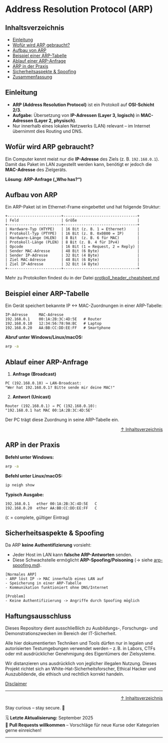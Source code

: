# Address Resolution Protocol (ARP)

## Inhaltsverzeichnis
- [Einleitung](#einleitung)
- [Wofür wird ARP gebraucht?](#wofür-wird-arp-gebraucht)
- [Aufbau von ARP](#aufbau-von-arp)
- [Beispiel einer ARP-Tabelle](#beispiel-einer-arp-tabelle)
- [Ablauf einer ARP-Anfrage](#ablauf-einer-arp-anfrage)
- [ARP in der Praxis](#arp-in-der-praxis)
- [Sicherheitsaspekte & Spoofing](#sicherheitsaspekte--spoofing)
- [Zusammenfassung](#zusammenfassung)



## Einleitung

- **ARP (Address Resolution Protocol)** ist ein Protokoll auf **OSI-Schicht 2/3**.  
- **Aufgabe:** Übersetzung von **IP-Adressen (Layer 3, logisch)** in **MAC-Adressen (Layer 2, physisch)**.  
- Nur innerhalb eines lokalen Netzwerks (LAN) relevant – im Internet übernimmt dies Routing und DNS.  



## Wofür wird ARP gebraucht?

Ein Computer kennt meist nur die **IP-Adresse** des Ziels (z. B. `192.168.0.1`).  
Damit das Paket im LAN zugestellt werden kann, benötigt er jedoch die **MAC-Adresse** des Zielgeräts.  

**Lösung:** **ARP-Anfrage („Who has?“)**  



## Aufbau von ARP

Ein ARP-Paket ist im Ethernet-Frame eingebettet und hat folgende Struktur:  

```text
+------------------------+---------------------------------+
| Feld                   | Größe                           |
+------------------------+---------------------------------+
| Hardware-Typ (HTYPE)   | 16 Bit (z. B. 1 = Ethernet)     |
| Protokoll-Typ (PTYPE)  | 16 Bit (z. B. 0x0800 = IP)      |
| Hardware-Länge (HLEN)  | 8 Bit  (z. B. 6 für MAC)        |
| Protokoll-Länge (PLEN) | 8 Bit (z. B. 4 für IPv4)        |
| Opcode                 | 16 Bit (1 = Request, 2 = Reply) |
| Sender MAC-Adresse     | 48 Bit (6 Byte)                 |
| Sender IP-Adresse      | 32 Bit (4 Byte)                 |
| Ziel MAC-Adresse       | 48 Bit (6 Byte)                 |
| Ziel IP-Adresse        | 32 Bit (4 Byte)                 |
+------------------------+---------------------------------+
```

Mehr zu Protokollen findest du in der Datei [protkoll_header_cheatsheet.md](/02-network-security/protokoll_header_cheatsheet.md)

## Beispiel einer ARP-Tabelle

Ein Gerät speichert bekannte IP <-> MAC-Zuordnungen in einer ARP-Tabelle:

```text
IP-Adresse     MAC-Adresse
192.168.0.1    00:1A:2B:3C:4D:5E   # Router
192.168.0.10   12:34:56:78:9A:BC   # Laptop
192.168.0.20   AA:BB:CC:DD:EE:FF   # Smartphone
```

**Abruf unter Windows/Linux/macOS:**
```bash
arp -a
```

## Ablauf einer ARP-Anfrage
1. **Anfrage (Broadcast)**
```text
PC (192.168.0.10) → LAN-Broadcast:
"Wer hat 192.168.0.1? Bitte sende mir deine MAC!"
```

2. **Antwort (Unicast)**
```text
Router (192.168.0.1) → PC (192.168.0.10):
"192.168.0.1 hat MAC 00:1A:2B:3C:4D:5E"
```
Der PC trägt diese Zuordnung in seine ARP-Tabelle ein.

<div align=right>

[↑ Inhaltsverzeichnis](#inhaltsverzeichnis)

</div>

## ARP in der Praxis

**Befehl unter Windows:**
```bash
arp -a
```

**Befehl unter Linux/macOS:**
```bash
ip neigh show
```

**Typisch Ausgabe:**
```text
192.168.0.1   ether 00:1A:2B:3C:4D:5E   C
192.168.0.20  ether AA:BB:CC:DD:EE:FF   C
```

(`C` = complete, gültiger Eintrag)


## Sicherheitsaspekte & Spoofing

Da ARP **keine Authentifizierung** vorsieht:
- Jeder Host im LAN kann **falsche ARP-Antworten** senden.
- Diese Schwachstelle ermöglicht **ARP-Spoofing/Poisoning** (-> siehe [arp-spoofing.md](/02-network-security/arp_spoofing.md)).

```text
[Normales ARP]
- ARP löst IP -> MAC innerhalb eines LAN auf
- Speicherung in einer ARP-Tabelle
- Kommunikation funktioniert ohne DNS/Internet

[Problem]
- Keine Authentifizierung -> Angriffe durch Spoofing möglich
```


## Haftungsausschluss

Dieses Repository dient ausschließlich zu Ausbildungs-, Forschungs- und Demonstrationszwecken im Bereich der IT-Sicherheit.

Alle hier dokumentierten Techniken und Tools dürfen nur in legalen und autorisierten Testumgebungen verwendet werden – z. B. in Labors, CTFs oder mit ausdrücklicher Genehmigung des Eigentümers der Zielsysteme.

Wir distanzieren uns ausdrücklich von jeglicher illegalen Nutzung.
Dieses Projekt richtet sich an White-Hat-Sicherheitsforscher, Ethical Hacker und Auszubildende, die ethisch und rechtlich korrekt handeln.

[Disclaimer](/00-disclaimer/disclaimer.md)

--- 

<div align=right>

[↑ Inhaltsverzeichnis](#inhaltsverzeichnis)

</div>

Stay curious – stay secure. 🔐

🗓️ **Letzte Aktualisierung:** September 2025  
🤝 **Pull Requests willkommen** – Vorschläge für neue Kurse oder Kategorien gerne einreichen!

---